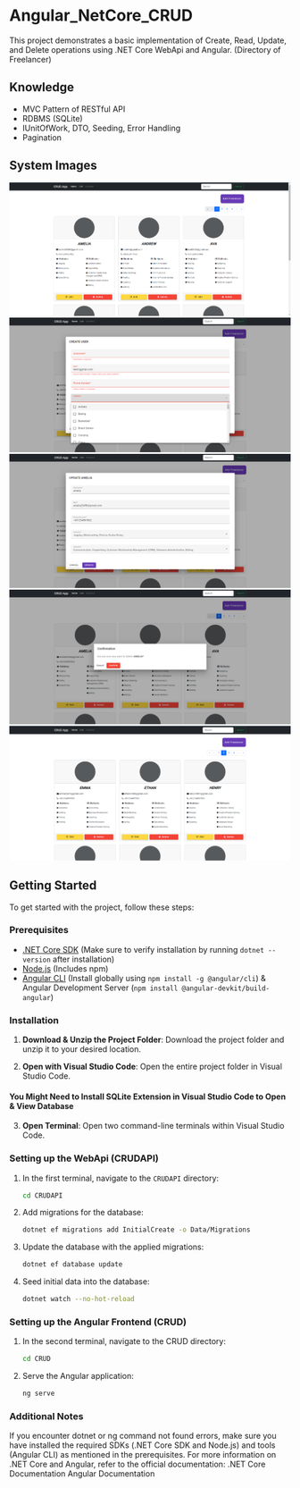 # Angular_NetCore_CRUD

This project demonstrates a basic implementation of Create, Read, Update, and Delete operations using .NET Core WebApi and Angular.  (Directory of Freelancer)

## Knowledge
- MVC Pattern of RESTful API
- RDBMS (SQLite)
- IUnitOfWork, DTO, Seeding, Error Handling
- Pagination

## System Images
![Main Page](CRUD_Project/System_Images/Main_Page.png)
![Add Freelander](CRUD_Project/System_Images/Add_User.png)
![Update Freelander](CRUD_Project/System_Images/Update_User.png)
![Delete Freelander](CRUD_Project/System_Images/Delete_User.png)
![Pagination](CRUD_Project/System_Images/Pagination.png)

## Getting Started

To get started with the project, follow these steps:

### Prerequisites

- [.NET Core SDK](https://dotnet.microsoft.com/download) (Make sure to verify installation by running `dotnet --version` after installation)
- [Node.js](https://nodejs.org/) (Includes npm)
- [Angular CLI](https://angular.io/cli) (Install globally using `npm install -g @angular/cli`) & Angular Development Server (`npm install @angular-devkit/build-angular`)


### Installation

1. **Download & Unzip the Project Folder**: Download the project folder and unzip it to your desired location.

2. **Open with Visual Studio Code**: Open the entire project folder in Visual Studio Code.

#### You Might Need to Install SQLite Extension in Visual Studio Code to Open & View Database

3. **Open Terminal**: Open two command-line terminals within Visual Studio Code.

### Setting up the WebApi (CRUDAPI)

1. In the first terminal, navigate to the `CRUDAPI` directory:
   ```bash
   cd CRUDAPI
   
2. Add migrations for the database:
   ```bash
   dotnet ef migrations add InitialCreate -o Data/Migrations
   
3. Update the database with the applied migrations:
   ```bash
   dotnet ef database update
   
4. Seed initial data into the database:
   ```bash
   dotnet watch --no-hot-reload
   
### Setting up the Angular Frontend (CRUD)
1. In the second terminal, navigate to the CRUD directory:
   ```bash
   cd CRUD
   
2. Serve the Angular application:
   ```bash
   ng serve
   
### Additional Notes
If you encounter dotnet or ng command not found errors, make sure you have installed the required SDKs (.NET Core SDK and Node.js) and tools (Angular CLI) as mentioned in the prerequisites.
For more information on .NET Core and Angular, refer to the official documentation:
   .NET Core Documentation
   Angular Documentation
